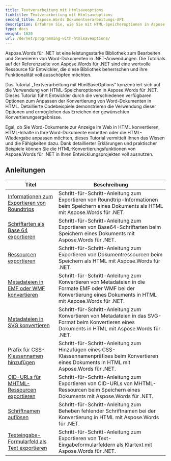 ```yaml
---
title: Textverarbeitung mit Htmlsaveoptions
linktitle: Textverarbeitung mit Htmlsaveoptions
second_title: Aspose.Words Dokumentverarbeitungs-API
description: Erfahren Sie, wie Sie mit HTML-Speicheroptionen in Aspose.Words für .NET programmieren. Konvertieren Sie Word-Dokumente problemlos in HTML, wobei Formatierung und Inhalt erhalten bleiben.
type: docs
weight: 1620
url: /de/net/programming-with-htmlsaveoptions/
---
```

Aspose.Words für .NET ist eine leistungsstarke Bibliothek zum Bearbeiten und Generieren von Word-Dokumenten in .NET-Anwendungen. Die Tutorials auf der Referenzseite von Aspose.Words für .NET sind eine wertvolle Ressource für Entwickler, die diese Bibliothek beherrschen und ihre Funktionalität voll ausschöpfen möchten.

Das Tutorial „Textverarbeitung mit HtmlSaveOptions“ konzentriert sich auf die Verwendung von HTML-Speicheroptionen in Aspose.Words für .NET. Dieses Tutorial führt Entwickler durch die verschiedenen verfügbaren Optionen zum Anpassen der Konvertierung von Word-Dokumenten in HTML. Detaillierte Codebeispiele demonstrieren die Verwendung dieser Optionen und ermöglichen das Erreichen der gewünschten Konvertierungsergebnisse.

Egal, ob Sie Word-Dokumente zur Anzeige im Web in HTML konvertieren, HTML-Inhalte in Ihre Word-Dokumente einbetten oder die HTML-Wiedergabe anpassen möchten, dieses Tutorial vermittelt Ihnen das Wissen und die Fähigkeiten dazu. Dank detaillierter Erklärungen und praktischer Beispiele können Sie die HTML-Konvertierungsfunktionen von Aspose.Words für .NET in Ihren Entwicklungsprojekten voll ausnutzen.

 ## Anleitungen
| Titel | Beschreibung |
| --- | --- |
| [Informationen zum Exportieren von Roundtrips](./export-roundtrip-information/) | Schritt-für-Schritt-Anleitung zum Exportieren von Roundtrip-Informationen beim Speichern eines Dokuments als HTML mit Aspose.Words für .NET. |
| [Schriftarten als Base 64 exportieren](./export-fonts-as-base-64/) | Schritt-für-Schritt-Anleitung zum Exportieren von Base64-Schriftarten beim Speichern eines Dokuments mit Aspose.Words für .NET. |
| [Ressourcen exportieren](./export-resources/) | Schritt-für-Schritt-Anleitung zum Exportieren von Dokumentressourcen beim Speichern als HTML mit Aspose.Words für .NET. |
| [Metadateien in EMF oder WMF konvertieren](./convert-metafiles-to-emf-or-wmf/) | Schritt-für-Schritt-Anleitung zum Konvertieren von Metadateien in die Formate EMF oder WMF bei der Konvertierung eines Dokuments in HTML mit Aspose.Words für .NET. |
| [Metadateien in SVG konvertieren](./convert-metafiles-to-svg/) | Schritt-für-Schritt-Anleitung zum Konvertieren von Metadateien in das SVG-Format beim Konvertieren eines Dokuments in HTML mit Aspose.Words für .NET. |
| [Präfix für CSS-Klassennamen hinzufügen](./add-css-class-name-prefix/) | Schritt-für-Schritt-Anleitung zum Hinzufügen eines CSS-Klassennamenpräfixes beim Konvertieren eines Dokuments in HTML mit Aspose.Words für .NET. |
| [CID-URLs für MHTML-Ressourcen exportieren](./export-cid-urls-for-mhtml-resources/) | Schritt-für-Schritt-Anleitung zum Exportieren von CID-URLs von MHTML-Ressourcen beim Speichern eines Dokuments mit Aspose.Words für .NET. |
| [Schriftnamen auflösen](./resolve-font-names/) | Schritt-für-Schritt-Anleitung zum Beheben fehlender Schriftnamen bei der Konvertierung in HTML mit Aspose.Words für .NET. |
| [Texteingabe-Formularfeld als Text exportieren](./export-text-input-form-field-as-text/) | Schritt-für-Schritt-Anleitung zum Exportieren von Text-Eingabeformularfeldern als Klartext mit Aspose.Words für .NET. |